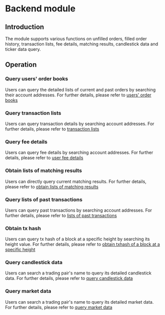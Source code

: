 # Backend module

## Introduction
The module supports various functions on unfilled orders, filled order history, transaction lists, fee details, matching results, candlestick data and ticker data query.

## Operation
### Query users' order books
Users can query the detailed lists of current and past orders by searching their account addresses. For further details, please refer to [users' order books](../getting-start/command/backend.html#id1)

### Query transaction lists
Users can query transaction details by searching account addresses. For further details, please refer to [transaction lists](../getting-start/command/backend.html#id4)

### Query fee details
Users can query fee details by searching account addresses. For further details, please refer to [user fee details](../getting-start/command/backend.html#id7)

### Obtain lists of matching results
Users can directly query current matching results. For further details, please refer to [obtain lists of matching results](../getting-start/command/backend.html#id10)

### Query lists of past transactions
Users can query past transactions by searching account addresses. For further details, please refer to [lists of past transactions](../getting-start/command/backend.html#id13)

### Obtain tx hash
Users can query tx hash of a block at a specific height by searching its height value. For further details, please refer to [obtain txhash of a block at a specific height](../getting-start/command/backend.html#tx-hash)

### Query candlestick data
Users can search a trading pair's name to query its detailed candlestick data. For further details, please refer to [query candlestick data](../getting-start/command/backend.html#k)

### Query market data
Users can search a trading pair's name to query its detailed market data. For further details, please refer to [query market data](../getting-start/command/backend.html#id20)

